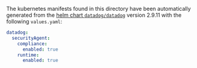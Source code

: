 The kubernetes manifests found in this directory have been automatically generated
from the [helm chart `datadog/datadog`](https://github.com/DataDog/helm-charts/tree/master/charts/datadog)
version 2.9.11 with the following `values.yaml`:

```yaml
datadog:
  securityAgent:
    compliance:
      enabled: true
    runtime:
      enabled: true
```
